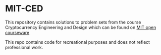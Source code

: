 # MIT-CED

This repository contains solutions to problem sets from the course Cryptocurrency
Engineering and Design which can be found on [MIT open courseware](https://ocw.mit.edu/courses/media-arts-and-sciences/mas-s62-cryptocurrency-engineering-and-design-spring-2018/assignments/pset1-hash-based-signature-schemes/)

This repo contains code for recreational purposes and does not reflect professional work.
